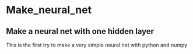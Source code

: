 # Make_neural_net
## Make a neural net with one hidden layer

This is the first try to make a very simple neural net with python and numpy
